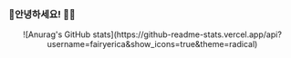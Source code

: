###                                                                       👠안녕하세요! 👋👠

<div align=center>
![Anurag's GitHub stats](https://github-readme-stats.vercel.app/api?username=fairyerica&show_icons=true&theme=radical)
</div>

<!--
**fairyerica/fairyerica** is a ✨ _special_ ✨ repository because its `README.md` (this file) appears on your GitHub profile.

Here are some ideas to get you started:

- 🔭 I’m currently working on ...
- 🌱 I’m currently learning ...
- 👯 I’m looking to collaborate on ...
- 🤔 I’m looking for help with ...
- 💬 Ask me about ...
- 📫 How to reach me: ...
- 😄 Pronouns: ...
- ⚡ Fun fact: ...
-->
